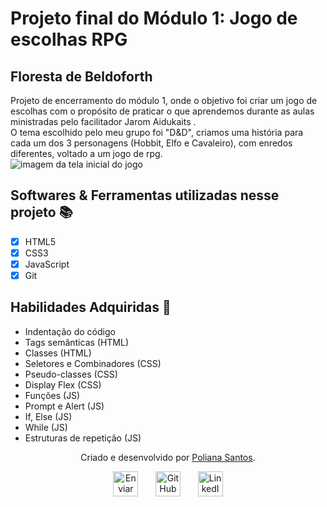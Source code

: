 # Projeto final do Módulo 1: Jogo de escolhas RPG 

<h2>Floresta de Beldoforth</h2>
  <p>Projeto de encerramento do módulo 1, onde o objetivo foi criar um jogo de escolhas com o propósito de praticar o que aprendemos durante as aulas ministradas pelo facilitador Jarom Aidukaits .<br>
  O tema escolhido pelo meu grupo foi "D&D", criamos uma história para cada um dos 3 personagens (Hobbit, Elfo e Cavaleiro), com enredos diferentes, voltado a um jogo de rpg.<br>

<img src="https://user-images.githubusercontent.com/99842806/164089711-46444a22-8d46-441b-979f-06b7c08ebda2.png" alt="imagem da tela inicial do jogo">

<h2 id="linguagens">Softwares & Ferramentas utilizadas nesse projeto 📚</h2>

  - [x] HTML5
  - [x] CSS3
  - [x] JavaScript
  - [x] Git

<h2 id="habilidades">Habilidades Adquiridas 📝</h2>

  - Indentação do código
  - Tags semânticas (HTML)
  - Classes (HTML)
  - Seletores e Combinadores (CSS)
  - Pseudo-classes (CSS)
  - Display Flex (CSS)
  - Funções (JS)
  - Prompt e Alert (JS)
  - If, Else (JS)
  - While (JS)
  - Estruturas de repetição (JS)

<div id="autor" align="center">

  Criado e desenvolvido por [Poliana Santos](https://www.linkedin.com/in/polianasantoss/).

 <div align="center"> 
  <a href="mailto:zpolianasantos@gmail.com"><img src="https://cdn-icons-png.flaticon.com/512/552/552486.png" height="40em" title="Enviar E-mail"></a>
   &nbsp;&nbsp;&nbsp;&nbsp;&nbsp;
  <a href="https://github.com/pollysantos" target="_blank"><img src="https://cdn-icons-png.flaticon.com/512/733/733553.png" height="40em" title="GitHub de PollySantos"></a>
   &nbsp;&nbsp;&nbsp;&nbsp;&nbsp;
  <a href="https://www.linkedin.com/in/polianasantoss/" target="_blank"><img src="https://cdn-icons-png.flaticon.com/512/145/145807.png" height="40em" title="LinkedIn de Poliana"></a>
  </div>
</div>
